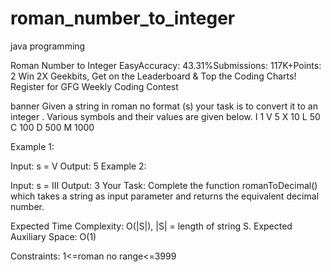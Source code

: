 # roman_number_to_integer
java programming



Roman Number to Integer
EasyAccuracy: 43.31%Submissions: 117K+Points: 2
Win 2X Geekbits, Get on the Leaderboard & Top the Coding Charts! Register for GFG Weekly Coding Contest

banner
Given a string in roman no format (s)  your task is to convert it to an integer . Various symbols and their values are given below.
I 1
V 5
X 10
L 50
C 100
D 500
M 1000

Example 1:

Input:
s = V
Output: 5
Example 2:

Input:
s = III 
Output: 3
Your Task:
Complete the function romanToDecimal() which takes a string as input parameter and returns the equivalent decimal number. 

Expected Time Complexity: O(|S|), |S| = length of string S.
Expected Auxiliary Space: O(1)

Constraints:
1<=roman no range<=3999
